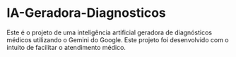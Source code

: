 # IA-Geradora-Diagnosticos
Este é o projeto de uma inteligência artificial geradora de diagnósticos médicos utilizando o Gemini do Google. Este projeto foi desenvolvido com o intuito de facilitar o atendimento médico.
